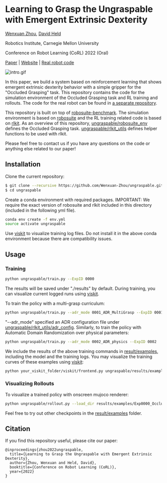 # Learning to Grasp the Ungraspable with Emergent Extrinsic Dexterity

[//]: # (<div align="center">)

[//]: # (<font size=7>**Learning to Grasp the Ungraspable with Emergent Extrinsic Dexterity**</font>)

[Wenxuan Zhou](https://wenxuan-zhou.github.io/), [David Held](https://davheld.github.io/)

Robotics Institute, Carnegie Mellon University

Conference on Robot Learning (CoRL) 2022 (Oral)

[Paper](https://arxiv.org/abs/2211.01500)
| [Website](https://sites.google.com/view/grasp-ungraspable)
| [Real robot code](https://github.com/Wenxuan-Zhou/frankapy_env)

![intro.gif](imgs/intro.gif)

[//]: # (</div>)

In this paper, we build a system based on reinforcement learning that shows 
emergent extrinsic dexterity behavior with a simple gripper 
for the "Occluded Grasping" task. This repository contains the code for the
simulation environment of the Occluded Grasping task and RL
training and rollouts. The code for the real robot can be found in 
[a separate repository](https://github.com/Wenxuan-Zhou/frankapy_env).

This repository is built on top of [robosuite-benchmark](https://github.com/ARISE-Initiative/robosuite-benchmark). The simulation environment is based on [robosuite](https://robosuite.ai/) and the RL training related code 
is based on [rlkit](https://github.com/rail-berkeley/rlkit). As an overview of this repository, [ungraspable/robosuite_env](ungraspable%2Frobosuite_env)
defines the Occluded Grasping task. [ungraspable/rlkit_utils](ungraspable/rlkit_utils) defines helper functions to be used with rlkit.

Please feel free to contact us if you have any questions on the code or anything else related to our paper!

## Installation

Clone the current repository:
```bash
$ git clone --recursive https://github.com/Wenxuan-Zhou/ungraspable.git
$ cd ungraspable
```

Create a conda environment with required packages.
IMPORTANT: We require the exact version of robosuite and rlkit included in this directory (included in the following yml file).
```bash
conda env create -f env.yml
source activate ungraspable
```

Use [viskit](https://github.com/vitchyr/viskit) to visualize training log files. Do not install it in the above conda environment because there are compatibility issues.

## Usage
### Training
```bash
python ungraspable/train.py --ExpID 0000
```
The results will be saved under "./results" by default. During training, you can visualize current logged runs using [viskit](https://github.com/vitchyr/viskit).

To train the policy with a multi-grasp curriculum:
```bash
python ungraspable/train.py --adr_mode 0001_ADR_MultiGrasp --ExpID 0001 --goal_range use_threshold
```
"--adr_mode" specified an ADR configuration file under [ungraspable/rlkit_utils/adr_config](ungraspable%2Frlkit_utils%2Fadr_config).
Similarly, to train the policy with Automatic Domain Randomization over physical parameters:
```bash
python ungraspable/train.py --adr_mode 0002_ADR_physics --ExpID 0002
```
We include the results of the above training commands in [result/examples](results%2Fexamples), including the model and the training logs.
You may visualize the training curves of these examples using [viskit](https://github.com/vitchyr/viskit):
```bash
python your_viskit_folder/viskit/frontend.py ungraspable/results/examples
```

### Visualizing Rollouts
To visualize a trained policy with onscreen mujoco renderer:
```bash
python ungraspable/rollout.py --load_dir results/examples/Exp0000_OccludedGraspingSimEnv_tmp-0 --camera sideview --grasp_and_lift
```
Feel free to try out other checkpoints in the [result/examples](results%2Fexamples) folder.

## Citation
If you find this repository useful, please cite our paper:
```
@inproceedings{zhou2022ungraspable,
  title={Learning to Grasp the Ungraspable with Emergent Extrinsic Dexterity},
  author={Zhou, Wenxuan and Held, David},
  booktitle={Conference on Robot Learning (CoRL)},
  year={2022}
}
```
